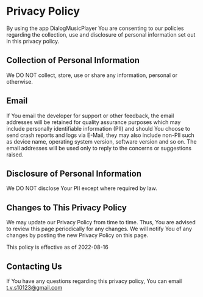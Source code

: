 # Privacy Policy

By using the app DialogMusicPlayer You are consenting to our policies regarding the collection, use and disclosure of personal information set out in this privacy policy.

## Collection of Personal Information

We DO NOT collect, store, use or share any information, personal or otherwise.

## Email

If You email the developer for support or other feedback, the email addresses will be retained for quality assurance purposes which may include personally identifiable information (PII) and should You choose to send crash reports and logs via E-Mail, they may also include non-PII such as device name, operating system version, software version and so on. The email addresses will be used only to reply to the concerns or suggestions raised.

## Disclosure of Personal Information

We DO NOT disclose Your PII except where required by law.

## Changes to This Privacy Policy

We may update our Privacy Policy from time to time. Thus, You are advised to review this page periodically for any changes. We will notify You of any changes by posting the new Privacy Policy on this page.

This policy is effective as of 2022-08-16

## Contacting Us

If You have any questions regarding this privacy policy, You can email t.v.s10123@gmail.com
